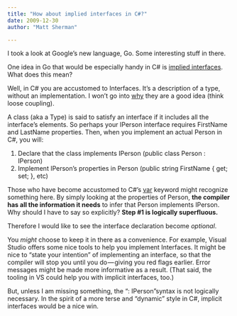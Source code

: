 ```yaml
---
title: "How about implied interfaces in C#?"
date: 2009-12-30
author: "Matt Sherman"

---
```


I took a look at Google’s new language, Go. Some interesting stuff in there.

One idea in Go that would be especially handy in C# is [implied interfaces](http://golang.org/doc/go_lang_faq.html#inheritance). What does this mean?

Well, in C# you are accustomed to Interfaces. It’s a description of a type, without an implementation. I won’t go into [why](http://www.c-sharpcorner.com/UploadFile/rmcochran/csharp_interrfaces03052006095933AM/csharp_interrfaces.aspx) they are a good idea (think loose coupling).

A class (aka a Type) is said to satisfy an interface if it includes all the interface’s elements. So perhaps your IPerson interface requires FirstName and LastName properties. Then, when you implement an actual Person in C#, you will:

1.  Declare that the class implements IPerson (public class Person : IPerson)
2.  Implement IPerson’s properties in Person (public string FirstName { get; set; }, etc)

Those who have become accustomed to C#’s [var](http://msdn.microsoft.com/en-us/library/bb383973.aspx) keyword might recognize something here. By simply looking at the properties of Person, **the compiler has all the information it needs** to infer that Person implements IPerson. Why should I have to say so explicitly? **Step #1 is logically superfluous.**

Therefore I would like to see the interface declaration become _optional_.

You _might_ choose to keep it in there as a convenience. For example, Visual Studio offers some nice tools to help you implement Interfaces. It might be nice to “state your intention” of implementing an interface, so that the compiler will stop you until you do — giving you red flags earlier. Error messages might be made more informative as a result. (That said, the tooling in VS could help you with implicit interfaces, too.)

But, unless I am missing something, the “: IPerson”syntax is not logically necessary. In the spirit of a more terse and “dynamic” style in C#, implicit interfaces would be a nice win.

